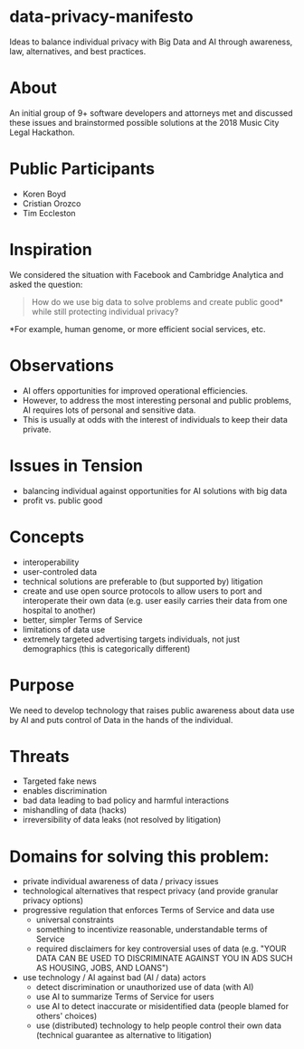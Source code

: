 # data-privacy-manifesto
Ideas to balance individual privacy with Big Data and AI through awareness, law, alternatives, and best practices.

# About
An initial group of 9+ software developers and attorneys met and discussed these issues and brainstormed possible solutions at the 2018 Music City Legal Hackathon.

# Public Participants
- Koren Boyd
- Cristian Orozco
- Tim Eccleston

# Inspiration
We considered the situation with Facebook and Cambridge Analytica and asked the question:

> How do we use big data to solve problems and create public good* while still protecting individual privacy?

*For example, human genome, or more efficient social services, etc.

# Observations
- AI offers opportunities for improved operational efficiencies.
- However, to address the most interesting personal and public problems, AI requires lots of personal and sensitive data.
- This is usually at odds with the interest of individuals to keep their data private.

# Issues in Tension
- balancing individual against opportunities for AI solutions with big data
- profit vs. public good

# Concepts
- interoperability
- user-controled data
- technical solutions are preferable to (but supported by) litigation
- create and use open source protocols to allow users to port and interoperate  their own data (e.g. user easily carries their data from one hospital to another)
- better, simpler Terms of Service
- limitations of data use
- extremely targeted advertising targets individuals, not just demographics (this is categorically different)

# Purpose
We need to develop technology that raises public awareness about data use by AI and puts control of Data in the hands of the individual. 

# Threats
- Targeted fake news
- enables discrimination
- bad data leading to bad policy and harmful interactions
- mishandling of data (hacks)
- irreversibility of data leaks (not resolved by litigation)

# Domains for solving this problem:
- private individual awareness of data / privacy issues
- technological alternatives that respect privacy (and provide granular privacy options)
- progressive regulation that enforces Terms of Service and data use 
  - universal constraints
  - something to incentivize reasonable, understandable terms of Service
  - required disclaimers for key controversial uses of data (e.g. "YOUR DATA CAN BE USED TO DISCRIMINATE AGAINST YOU IN ADS SUCH AS HOUSING, JOBS, AND LOANS")
- use technology / AI against bad (AI / data) actors
  - detect discrimination or unauthorized use of data (with AI)
  - use AI to summarize Terms of Service for users
  - use AI to detect inaccurate or misidentified data (people blamed for others' choices)
  - use (distributed) technology to help people control their own data (technical guarantee as alternative to litigation)
